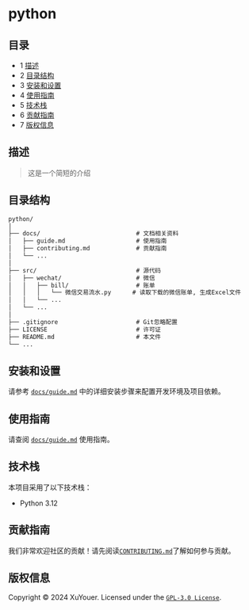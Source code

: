 # python

## 目录

* 1 [描述](#描述)
* 2 [目录结构](#目录结构)
* 3 [安装和设置](#安装和设置)
* 4 [使用指南](#使用指南)
* 5 [技术栈](#技术栈)
* 6 [贡献指南](#贡献指南)
* 7 [版权信息](#版权信息)

## 描述

> 这是一个简短的介绍

## 目录结构

```markdown
python/
│
├── docs/                           # 文档相关资料
│   ├── guide.md                    # 使用指南
│   ├── contributing.md             # 贡献指南
│   └── ...
│
├── src/                            # 源代码
│   ├── wechat/                     # 微信
│   │   ├── bill/                   # 账单
│   │   │   └── 微信交易流水.py      # 读取下载的微信账单, 生成Excel文件
│   │   └── ...
│   └── ...
│
├── .gitignore                      # Git忽略配置
├── LICENSE                         # 许可证
├── README.md                       # 本文件
└── ...

```

## 安装和设置

请参考 [`docs/guide.md`](docs/guide.md) 中的详细安装步骤来配置开发环境及项目依赖。

## 使用指南

请查阅 [`docs/guide.md`](docs/guide.md) 使用指南。

## 技术栈

本项目采用了以下技术栈：
- Python 3.12

## 贡献指南

我们非常欢迎社区的贡献！请先阅读[`CONTRIBUTING.md`](docs/contributing.md)了解如何参与贡献。

## 版权信息

Copyright © 2024 XuYouer. Licensed under the [`GPL-3.0 License`](LICENSE).

